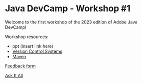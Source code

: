 # Java DevCamp - Workshop #1

Welcome to the first workshop of the 2023 edition of Adobe Java DevCamp!

Workshop resources:
- ppt (insert link here)
- [Version Control Systems](git.md)
- [Maven](maven.md)

[Feedback form](https://forms.office.com/Pages/ResponsePage.aspx?id=Wht7-jR7h0OUrtLBeN7O4Xx7OqnIcCRNs9RNVcyqJNZUN0RUSlBURlQ4SjNFNVk2VEJITlg4RDVZVC4u)

[Ask It All](https://forms.office.com/Pages/ResponsePage.aspx?id=Wht7-jR7h0OUrtLBeN7O4Xx7OqnIcCRNs9RNVcyqJNZUNlZYVkNONENMTU9OODAwU0U5MEQ3T1ZXQy4u)